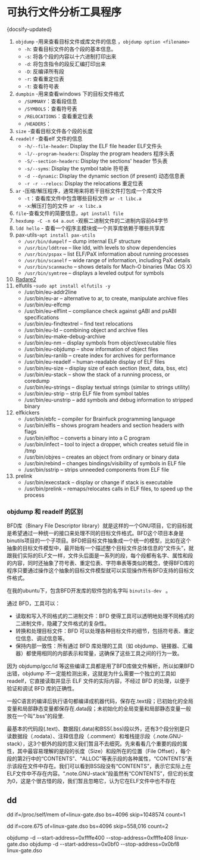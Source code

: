 # 可执行文件分析工具程序
{docsify-updated}

1. `objdump` -用来查看目标文件或库文件的信息 ，`objdump option <filename>`
   + `-h`: 查看目标文件的各个段的基本信息。
   + `-s`: 将各个段的内容以十六进制打印出来
   + `-d`: 将包含指令的段反汇编打印出来 
   + `-D`: 反编译所有段
   + `-r`: 查看重定位表
   + `-t`: 查看符号表
2. `dumpbin` -用来查看windows 下的目标文件格式
	+ `/SUMMARY`：查看段信息
	+ `/SYMBOLS`：查看符号表
	+ `/RELOCATIONS`：查看重定位表
	+ `/HEADERS`：
3. `size` -查看目标文件各个段的长度
4. `readelf` -查看elf 文件的信息
	+ `-h/--file-header`: Display the ELF file header  ELF文件头
	+ `-l/--program-headers`: Display the program headers 程序头表
	+ `-S/--section-headers`: Display the sections' header 节头表
	+ `-s/--syms`: Display the symbol table 符号表
	+ `-d --dynamic`: Display the dynamic section (if present) 动态信息表
	+ `-r -r --relocs`: Display the relocations 重定位表
5. `ar` -压缩/解压程序，通常用来将若干目标文件打包成一个库文件
   + `-t`：查看库文件中包含哪些目标文件 `ar -t libc.a`
   + `-x`:解压打包的文件 `ar -x libc.a`
6. `file`-查看文件的简要信息，`apt install file`
7. `hexdump -C -n 64 a.out` -观察二进制文件的二进制内容前64字节
8. `ldd hello` - 查看一个程序主模块或一个共享库依赖于哪些共享库
9. pax-utils-`apt install pax-utils`
   + `/usr/bin/dumpelf` – dump internal ELF structure
   + `/usr/bin/lddtree` – like ldd, with levels to show dependencies
   + `/usr/bin/pspax` – list ELF/PaX information about running processes
   + `/usr/bin/scanelf` – wide range of information, including PaX details
   + `/usr/bin/scanmacho` – shows details for Mach-O binaries (Mac OS X)
   + `/usr/bin/symtree` – displays a leveled output for symbols
10. [Radare2](https://www.radare.org/r/)
11. elfutils -`sudo apt install elfutils -y`
    + /usr/bin/eu-addr2line
	+ /usr/bin/eu-ar – alternative to ar, to create, manipulate archive files
	+ /usr/bin/eu-elfcmp
	+ /usr/bin/eu-elflint – compliance check against gABI and psABI specifications
	+ /usr/bin/eu-findtextrel – find text relocations
	+ /usr/bin/eu-ld – combining object and archive files
	+ /usr/bin/eu-make-debug-archive
	+ /usr/bin/eu-nm – display symbols from object/executable files
	+ /usr/bin/eu-objdump – show information of object files
	+ /usr/bin/eu-ranlib – create index for archives for performance
	+ /usr/bin/eu-readelf – human-readable display of ELF files
	+ /usr/bin/eu-size – display size of each section (text, data, bss, etc)
	+ /usr/bin/eu-stack – show the stack of a running process, or coredump
	+ /usr/bin/eu-strings – display textual strings (similar to strings utility)
	+ /usr/bin/eu-strip – strip ELF file from symbol tables
	+ /usr/bin/eu-unstrip – add symbols and debug information to stripped binary
12. elfkickers
    + /usr/bin/ebfc – compiler for Brainfuck programming language
	+ /usr/bin/elfls – shows program headers and section headers with flags
	+ /usr/bin/elftoc – converts a binary into a C program
	+ /usr/bin/infect – tool to inject a dropper, which creates setuid file in /tmp
	+ /usr/bin/objres – creates an object from ordinary or binary data
	+ /usr/bin/rebind – changes bindings/visibility of symbols in ELF file
	+ /usr/bin/sstrip – strips unneeded components from ELF file
13. prelink
    + /usr/bin/execstack – display or change if stack is executable
	+ /usr/bin/prelink – remaps/relocates calls in ELF files, to speed up the process
   
### objdump 和 readelf 的区别
BFD库（Binary File Descriptor library）就是这样的一个GNU项目，它的目标就是希望通过一种统一的接口来处理不同的目标文件格式。BFD这个项目本身是binutils项目的一个子项目。BFD把目标文件抽象成一个统一的模型，比如在这个抽象的目标文件模型中，最开始有一个描述整个目标文件总体信息的“文件头”，就跟我们实际的ELF文一样，文件头后面是一系列的段，每个段都有名字、属性和段的内容，同时还抽象了符号表、重定位表、字符串表等类似的概念，使得BFD库的程序只要通过操作这个抽象的目标文件模型就可以实现操作所有BFD支持的目标文件格式。

在我的ubuntu下，包含BFD开发库的软件包的名字叫 `binutils-dev ` 。

通过 BFD，工具可以：
+ 读取和写入不同格式的二进制文件：BFD 使得工具可以透明地处理不同格式的二进制文件，隐藏了文件格式的复杂性。
+ 转换和处理目标文件：BFD 可以处理各种目标文件的细节，包括符号表、重定位信息、调试信息等。
+ 保持内部一致性：所有通过 BFD 库处理的工具（如 objdump、链接器、汇编器）都使用相同的内部表示和常量，这确保了这些工具之间的行为一致。

因为 objdump/gcc/ld 等这些编译工具都是用了BFD库做文件解析，所以如果BFD出错，objdump 不一定能检测出来，这就是为什么需要一个独立的工具如 readelf，它直接读取并显示 ELF 文件的实际内容，不经过 BFD 的处理，以便于验证和调试 BFD 库的正确性。 

一般C语言的编译后执行语句都编译成机器代码，保存在.text段；已初始化的全局变量和局部静态变量都保存在.data段；未初始化的全局变量和局部静态变量一般放在一个叫“.bss”的段里.

最基本的代码段(.text)、数据段(.data)和BSS(.bss)段以外，还有3个段分别是只读数据段（.rodata）、注释信息段（.comment）和堆栈提示段（.note.GNU-stack），这3个额外的段的意义我们暂且不去细究。先来看看几个重要的段的属性，其中最容易理解的是段的长度（Size）和段所在的位置（File Offset），每个段的第2行中的“CONTENTS”、“ALLOC”等表示段的各种属性，“CONTENTS”表示该段在文件中存在。我们可以看到BSS段没有“CONTENTS”，表示它实际上在ELF文件中不存在内容。“.note.GNU-stack”段虽然有“CONTENTS”，但它的长度为0，这是个很古怪的段，我们暂且忽略它，认为它在ELF文件中也不存在

## dd
dd if=/proc/self/mem of=linux-gate.dso bs=4096 skip=1048574 count=1

dd if=core.675 of=linux-gate.dso bs=4096 skip=558,016 count=2


objdump -d --start-address=0xffffe400 --stop-address=0xffffe408 linux-gate.dso
objdump -d --start-address=0x0bf0 --stop-address=0x0bf8 linux-gate.dso